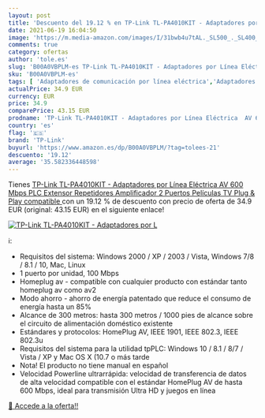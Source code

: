 ```yaml
---
layout: post
title: 'Descuento del 19.12 % en TP-Link TL-PA4010KIT - Adaptadores por L'
date: 2021-06-19 16:04:50
image: 'https://m.media-amazon.com/images/I/31bwb4u7tAL._SL500_._SL400_.jpg'
comments: true
category: ofertas
author: 'tole.es'
slug: 'B00A0VBPLM-es TP-Link TL-PA4010KIT - Adaptadores por Línea Eléctrica AV...'
sku: 'B00A0VBPLM-es'
tags: [ 'Adaptadores de comunicación por línea eléctrica','Adaptadores de red','Dispositivos de red','Informática','plc','tp-link', ]
actualPrice: 34.9 EUR
currency: EUR
price: 34.9
comparePrice: 43.15 EUR
prodname: 'TP-Link TL-PA4010KIT - Adaptadores por Línea Eléctrica  AV 600 Mbps  PLC  Extensor  Repetidores  Amplificador  2 Puertos  Películas  TV Plug & Play  compatible '
country: 'es'
flag: '🇪🇸'
brand: 'TP-Link'
buyurl: 'https://www.amazon.es/dp/B00A0VBPLM/?tag=tolees-21'
descuento: '19.12'
average: '35.582336448598'
---
```


Tienes [TP-Link TL-PA4010KIT - Adaptadores por Línea Eléctrica  AV 600 Mbps  PLC  Extensor  Repetidores  Amplificador  2 Puertos  Películas  TV Plug & Play  compatible ](https://www.amazon.es/dp/B00A0VBPLM/?tag=tolees-21) con un 19.12 % de descuento con precio de oferta de 34.9 EUR (original: 43.15 EUR) en el siguiente enlace!

[![TP-Link TL-PA4010KIT - Adaptadores por L](https://m.media-amazon.com/images/I/31bwb4u7tAL._SL500_._SL400_.jpg)](https://www.amazon.es/dp/B00A0VBPLM/?tag=tolees-21)

ℹ️:

- Requisitos del sistema: Windows 2000 / XP / 2003 / Vista, Windows 7/8 / 8.1 / 10, Mac, Linux
- 1 puerto por unidad, 100 Mbps
- Homeplug av - compatible con cualquier producto con estándar tanto homeplug av como av2
- Modo ahorro - ahorro de energía patentado que reduce el consumo de energía hasta un 85%
- Alcance de 300 metros: hasta 300 metros / 1000 pies de alcance sobre el circuito de alimentación doméstico existente
- Estándares y protocolos: HomePlug AV, IEEE 1901, IEEE 802.3, IEEE 802.3u
- Requisitos del sistema para la utilidad tpPLC: Windows 10 / 8.1 / 8/7 / Vista / XP y Mac OS X (10.7 o más tarde
- Nota! El producto no tiene manual en español
- Velocidad Powerline ultrarrápida: velocidad de transferencia de datos de alta velocidad compatible con el estándar HomePlug AV de hasta 600 Mbps, ideal para transmisión Ultra HD y juegos en línea

[🛒 Accede a la oferta!!](https://www.amazon.es/dp/B00A0VBPLM/?tag=tolees-21)
